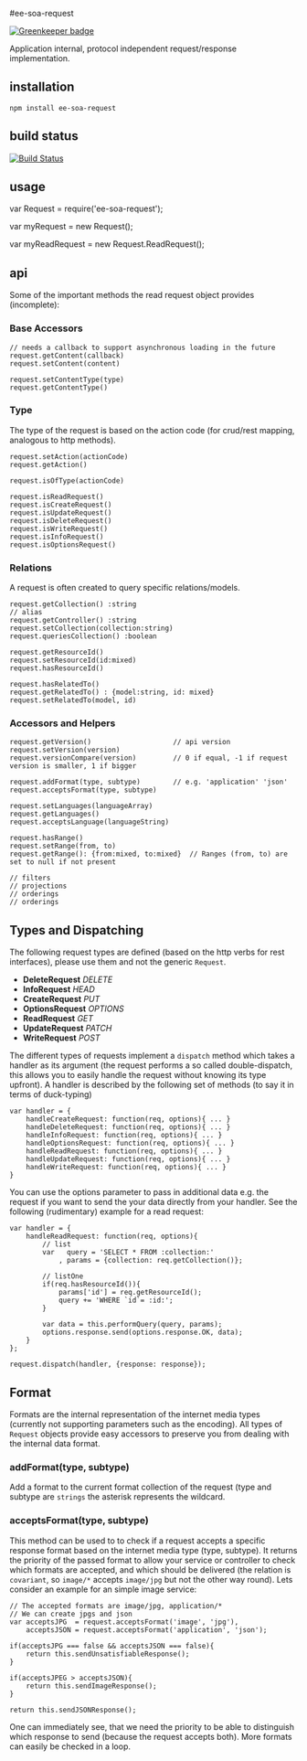 #ee-soa-request

[![Greenkeeper badge](https://badges.greenkeeper.io/eventEmitter/ee-soa-request.svg)](https://greenkeeper.io/)

Application internal, protocol independent request/response implementation.

## installation

    npm install ee-soa-request

## build status

[![Build Status](https://travis-ci.org/eventEmitter/ee-soa-request.png?branch=master)](https://travis-ci.org/eventEmitter/ee-soa-request)

## usage

  var Request = require('ee-soa-request');

  var myRequest = new Request();

  var myReadRequest = new Request.ReadRequest();


## api

Some of the important methods the read request object provides (incomplete):

### Base Accessors

    // needs a callback to support asynchronous loading in the future
    request.getContent(callback)
    request.setContent(content)

    request.setContentType(type)
    request.getContentType()

### Type
The type of the request is based on the action code (for crud/rest mapping, analogous to http methods).

    request.setAction(actionCode)
    request.getAction()

    request.isOfType(actionCode)

    request.isReadRequest()
    request.isCreateRequest()
    request.isUpdateRequest()
    request.isDeleteRequest()
    request.isWriteRequest()
    request.isInfoRequest()
    request.isOptionsRequest()

### Relations
A request is often created to query specific relations/models.

    request.getCollection() :string
    // alias
    request.getController() :string
    request.setCollection(collection:string)
    request.queriesCollection() :boolean

    request.getResourceId()
    request.setResourceId(id:mixed)
    request.hasResourceId()

    request.hasRelatedTo()
    request.getRelatedTo() : {model:string, id: mixed}
    request.setRelatedTo(model, id)

### Accessors and Helpers

    request.getVersion()                    // api version
    request.setVersion(version)
    request.versionCompare(version)         // 0 if equal, -1 if request version is smaller, 1 if bigger

    request.addFormat(type, subtype)        // e.g. 'application' 'json'
    request.acceptsFormat(type, subtype)

    request.setLanguages(languageArray)
    request.getLanguages()
    request.acceptsLanguage(languageString)

    request.hasRange()
    request.setRange(from, to)
    request.getRange(): {from:mixed, to:mixed}  // Ranges (from, to) are set to null if not present

    // filters
    // projections
    // orderings
    // orderings

## Types and Dispatching
The following request types are defined (based on the http verbs for rest interfaces), please use them and not the generic `Request`.

  - **DeleteRequest** _DELETE_
  - **InfoRequest** _HEAD_
  - **CreateRequest** _PUT_
  - **OptionsRequest** _OPTIONS_
  - **ReadRequest** _GET_
  - **UpdateRequest** _PATCH_
  - **WriteRequest** _POST_

The different types of requests implement a `dispatch` method which takes a handler as its argument (the request performs a so called double-dispatch, this allows you to easily handle the request without knowing its type upfront). A handler is described by the following set of methods (to say it in terms of duck-typing)

    var handler = {
        handleCreateRequest: function(req, options){ ... }
        handleDeleteRequest: function(req, options){ ... }
        handleInfoRequest: function(req, options){ ... }
        handleOptionsRequest: function(req, options){ ... }
        handleReadRequest: function(req, options){ ... }
        handleUpdateRequest: function(req, options){ ... }
        handleWriteRequest: function(req, options){ ... }
    }

You can use the options parameter to pass in additional data e.g. the request if you want to send the your data directly from your handler. See the following (rudimentary) example for a read request:

    var handler = {
        handleReadRequest: function(req, options){
            // list
            var   query = 'SELECT * FROM :collection:'
                , params = {collection: req.getCollection()};

            // listOne
            if(req.hasResourceId()){
                params['id'] = req.getResourceId();
                query += 'WHERE `id`= :id:';
            }

            var data = this.performQuery(query, params);
            options.response.send(options.response.OK, data);
        }
    };

    request.dispatch(handler, {response: response});

## Format
Formats are the internal representation of the internet media types (currently not supporting parameters such as the encoding). All types of `Request` objects provide easy accessors to preserve you from dealing with the internal data format.

### addFormat(type, subtype)
Add a format to the current format collection of the request (type and subtype are `strings` the asterisk represents the wildcard.

### acceptsFormat(type, subtype)
This method can be used to to check if a request accepts a specific response format based on the internet media type (type, subtype). It returns the priority of the passed format to allow your service or controller to check which formats are accepted, and which should be delivered (the relation is `covariant`, so `image/*` accepts `image/jpg` but not the other way round). Lets consider an example for an simple image service:

    // The accepted formats are image/jpg, application/*
    // We can create jpgs and json
    var acceptsJPG  = request.acceptsFormat('image', 'jpg'),
        acceptsJSON = request.acceptsFormat('application', 'json');

    if(acceptsJPG === false && acceptsJSON === false){
        return this.sendUnsatisfiableResponse();
    }

    if(acceptsJPEG > acceptsJSON){
        return this.sendImageResponse();
    }

    return this.sendJSONResponse();

One can immediately see, that we need the priority to be able to distinguish which response to send (because the request accepts both). More formats can easily be checked in a loop.